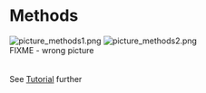 # Methods

![picture_methods1.png](../images/picture_methods1.png)
![picture_methods2.png](../images/picture_methods2.png)
<br/>
FIXME - wrong picture
<br/><br/><br/>
See [Tutorial](https://github.com/juliaLopanskaia/biostastics_article/blob/master/docs/tutorial.md) further
